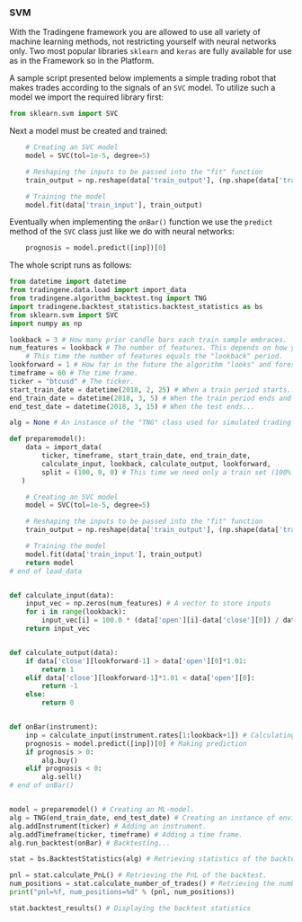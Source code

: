 ### SVM

With the Tradingene framework you are allowed to use all variety of machine learning methods, not restricting yourself with neural networks only. Two most popular libraries ```sklearn``` and ```keras``` are fully available for use as in the Framework so in the Platform.   

A sample script presented below implements a simple trading robot that makes trades according to the signals of an ```SVC``` model. To utilize such a model we import the required library first:

```Python
from sklearn.svm import SVC
```

Next a model must be created and trained:
```Python
    # Creating an SVC model
    model = SVC(tol=1e-5, degree=5)

    # Reshaping the inputs to be passed into the "fit" function
    train_output = np.reshape(data['train_output'], (np.shape(data['train_output'])[0],))

    # Training the model
    model.fit(data['train_input'], train_output)
```

Eventually when implementing the ```onBar()``` function we use the ```predict``` method of the ```SVC``` class just like we do with neural networks:
```Python
    prognosis = model.predict([inp])[0]
```

The whole script runs as follows:

```python
from datetime import datetime
from tradingene.data.load import import_data
from tradingene.algorithm_backtest.tng import TNG
import tradingene.backtest_statistics.backtest_statistics as bs
from sklearn.svm import SVC
import numpy as np

lookback = 3 # How many prior candle bars each train sample embraces.
num_features = lookback # The number of features. This depends on how you implement the "calculate_input()" function.
    # This time the number of features equals the "lookback" period.
lookforward = 1 # How far in the future the algorithm "looks" and foresees.
timeframe = 60 # The time frame.
ticker = "btcusd" # The ticker.
start_train_date = datetime(2018, 2, 25) # When a train period starts...
end_train_date = datetime(2018, 3, 5) # When the train period ends and the test starts...
end_test_date = datetime(2018, 3, 15) # When the test ends...

alg = None # An instance of the "TNG" class used for simulated trading

def preparemodel():
    data = import_data(
        ticker, timeframe, start_train_date, end_train_date,
        calculate_input, lookback, calculate_output, lookforward,
        split = (100, 0, 0) # This time we need only a train set (100% for train set, 0% for test and validation ones)
   )

    # Creating an SVC model
    model = SVC(tol=1e-5, degree=5)

    # Reshaping the inputs to be passed into the "fit" function
    train_output = np.reshape(data['train_output'], (np.shape(data['train_output'])[0],))

    # Training the model
    model.fit(data['train_input'], train_output)
    return model
# end of load_data


def calculate_input(data):
    input_vec = np.zeros(num_features) # A vector to store inputs
    for i in range(lookback):  
        input_vec[i] = 100.0 * (data['open'][i]-data['close'][0]) / data['close'][0]
    return input_vec


def calculate_output(data):
    if data['close'][lookforward-1] > data['open'][0]*1.01:
        return 1
    elif data['close'][lookforward-1]*1.01 < data['open'][0]:
        return -1
    else:
        return 0


def onBar(instrument):
    inp = calculate_input(instrument.rates[1:lookback+1]) # Calculating inputs
    prognosis = model.predict([inp])[0] # Making prediction
    if prognosis > 0:
        alg.buy()
    elif prognosis < 0:
        alg.sell()
# end of onBar()


model = preparemodel() # Creating an ML-model.
alg = TNG(end_train_date, end_test_date) # Creating an instance of environment to run algorithm in.
alg.addInstrument(ticker) # Adding an instrument.
alg.addTimeframe(ticker, timeframe) # Adding a time frame.
alg.run_backtest(onBar) # Backtesting...

stat = bs.BacktestStatistics(alg) # Retrieving statistics of the backtest

pnl = stat.calculate_PnL() # Retrieving the PnL of the backtest.
num_positions = stat.calculate_number_of_trades() # Retrieving the number of trades made throughtout the backtest.
print("pnl=%f, num_positions=%d" % (pnl, num_positions))

stat.backtest_results() # Displaying the backtest statistics
```
